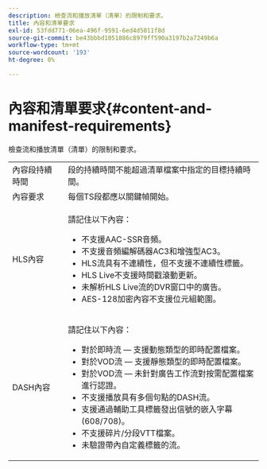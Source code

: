 ```yaml
---
description: 檢查流和播放清單（清單）的限制和要求。
title: 內容和清單要求
exl-id: 53fdd771-06ea-496f-9591-6ed4d5011f8d
source-git-commit: be43bbbd1051886c8979ff590a3197b2a7249b6a
workflow-type: tm+mt
source-wordcount: '193'
ht-degree: 0%

---
```


# 內容和清單要求{#content-and-manifest-requirements}

檢查流和播放清單（清單）的限制和要求。

<table id="table_D7C38CD3B4D24C3D9A3B55D8CEFE7366"> 
 <tbody> 
  <tr> 
   <td colname="col1"> 內容段持續時間 </td> 
   <td colname="col2"> 段的持續時間不能超過清單檔案中指定的目標持續時間。 </td> 
  </tr> 
  <tr> 
   <td colname="col1"> 內容要求 </td> 
   <td colname="col2"> 每個TS段都應以關鍵幀開始。 </td> 
  </tr> 
  <tr> 
   <td colname="col1"> HLS內容 </td> 
   <td colname="col2"> <p>請記住以下內容： 
     <ul id="ul_B226605345EA46F69DA1380E16826117"> 
      <li id="li_6564DC0E879544BB8513DD2D1CFBA8DE">不支援AAC-SSR音頻。 </li> 
      <li id="li_B73CAEBE4347406EA4DB25551B444BDA">不支援音頻編解碼器AC3和增強型AC3。 </li> 
      <li id="li_5986DD33C0FE485D99D4C00E2E6012CA">HLS流具有不連續性，但不支援不連續性標籤。 </li> 
      <li id="li_FED8686372DF4A39BAABC531BA4EB137">HLS Live不支援時間戳滾動更新。 </li> 
      <li id="li_565CFBEAD9874BA48F6E25B0893BF131">未解析HLS Live流的DVR窗口中的廣告。 </li> 
      <li id="li_7D22EA32C94240D79EDDA96D9E72FE8F">AES-128加密內容不支援位元組範圍。 </li> 
     </ul></p> </td> 
  </tr> 
  <tr> 
   <td colname="col1"> DASH內容 </td> 
   <td colname="col2"> <p>請記住以下內容： 
     <ul id="ul_9D33C2418F9F49DEAE0E642301726F89"> 
      <li id="li_74C69A21A7BD4831B92F0D57900E1CB1">對於即時流 — 支援動態類型的即時配置檔案。 </li> 
      <li id="li_0C8743DB152047819D23C9F180998AD7">對於VOD流 — 支援靜態類型的即時配置檔案。 </li> 
      <li id="li_FBC6828663FB413798A4BDAF0B9831AA">對於VOD流 — 未針對廣告工作流對按需配置檔案進行認證。 </li> 
      <li id="li_4393B9B1F6144BDEAE484C879750ED23">不支援播放具有多個句點的DASH流。 </li> 
      <li id="li_6A2CEC4E974C4D44A45F5503A1A9D8D0">支援通過輔助工具標籤發出信號的嵌入字幕(608/708)。 </li> 
      <li id="li_EDE93DF4F3A64A53BA80877F701A8F0D">不支援碎片/分段VTT檔案。 </li> 
      <li id="li_8897F73611194030A490A4FF1178364C">未驗證帶內自定義標籤的流。 </li> 
     </ul></p> </td> 
  </tr> 
 </tbody> 
</table>
